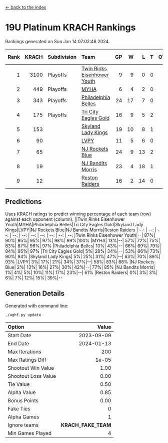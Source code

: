 [<- back to the index](readme.md)
# 19U Platinum KRACH Rankings
Rankings generated on Sun Jan 14 07:02:48 2024.

Rank|KRACH|Subdivision|Team|GP|W|L|T|OTW|OTL|SoS|Exp Wins|Win Diff
---:|---:|:---|:---|---:|---:|---:|---:|---:|---:|---:|---:|---:
1|3100|Playoffs|[Twin Rinks Eisenhower Youth](https://gamesheetstats.com/seasons/3663/teams/140861/schedule)|9|9|0|0|0|0|49|9.8|-0.0
2|449|Playoffs|[MYHA](https://gamesheetstats.com/seasons/3663/teams/140863/schedule)|6|4|2|0|0|0|229|4.9|0.0
3|343|Playoffs|[Philadelphia Belles](https://gamesheetstats.com/seasons/3663/teams/140864/schedule)|24|17|7|0|0|0|476|17.9|0.0
4|175|Playoffs|[Tri City Eagles Gold](https://gamesheetstats.com/seasons/3663/teams/140869/schedule)|16|9|5|2|0|1|131|10.9|0.0
5|153||[Skyland Lady Kings](https://gamesheetstats.com/seasons/3663/teams/140865/schedule)|19|10|8|1|1|0|327|11.4|0.0
6|90||[LVPY](https://gamesheetstats.com/seasons/3663/teams/140860/schedule)|11|5|6|0|0|0|140|5.9|0.0
7|65||[NJ Rockets Blue](https://gamesheetstats.com/seasons/3663/teams/140867/schedule)|24|9|13|2|0|0|610|10.9|0.0
8|19||[NJ Bandits Morris](https://gamesheetstats.com/seasons/3663/teams/140866/schedule)|23|4|18|1|0|0|374|5.4|0.0
9|12||[Reston Raiders](https://gamesheetstats.com/seasons/3663/teams/140868/schedule)|16|2|14|0|0|0|486|2.9|0.0

## Predictions
Uses KRACH ratings to predict winning percentage of each team (row) against each opponent (column).
||Twin Rinks Eisenhower Youth|MYHA|Philadelphia Belles|Tri City Eagles Gold|Skyland Lady Kings|LVPY|NJ Rockets Blue|NJ Bandits Morris|Reston Raiders
| --: | --: | --: | --: | --: | --: | --: | --: | --: | --: 
|Twin Rinks Eisenhower Youth|--| 87%| 90%| 95%| 95%| 97%| 98%| 99%|100%
|MYHA| 13%|--| 57%| 72%| 75%| 83%| 87%| 96%| 97%
|Philadelphia Belles| 10%| 43%|--| 66%| 69%| 79%| 84%| 95%| 97%
|Tri City Eagles Gold|  5%| 28%| 34%|--| 53%| 66%| 73%| 90%| 94%
|Skyland Lady Kings|  5%| 25%| 31%| 47%|--| 63%| 70%| 89%| 93%
|LVPY|  3%| 17%| 21%| 34%| 37%|--| 58%| 83%| 88%
|NJ Rockets Blue|  2%| 13%| 16%| 27%| 30%| 42%|--| 77%| 85%
|NJ Bandits Morris|  1%|  4%|  5%| 10%| 11%| 17%| 23%|--| 61%
|Reston Raiders|  0%|  3%|  3%|  6%|  7%| 12%| 15%| 39%|--

## Generation Details

Generated with command line:
```
./aghf.py update
```

| Option | Value |
| :----- | ----: |
| Start Date | 2023-09-09 |
| End Date | 2024-01-13 |
| Max Iterations | 200 |
| Max Ratings Diff | 1e-05 |
| Shootout Win Value | 1.00 |
| Shootout Loss Value | 0.00 |
| Tie Value | 0.50 |
| Alpha Value | 0.85 |
| Bonus Points | 0.00 |
| Fake Ties | 0 |
| Alpha Games | 1 |
| Ignore teams | __KRACH_FAKE_TEAM__ |
| Min Games Played | 4 |

